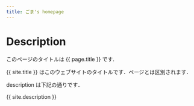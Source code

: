 ```yaml
---
title: ごま's homepage
---
```


# Description 

このページのタイトルは {{ page.title }} です. 

{{ site.title }} はこのウェブサイトのタイトルです．ページとは区別されます．

description は下記の通りです．

{{ site.description }}
